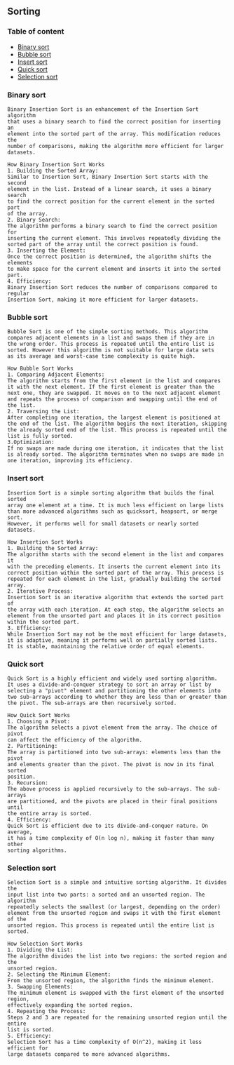 ## Sorting


### Table of content
* [Binary sort](#binary-sort)
* [Bubble sort](#bubble-sort)
* [Insert sort](#insert-sort)
* [Quick sort](#quick-sort)
* [Selection sort](#selection-sort)


### Binary sort
    Binary Insertion Sort is an enhancement of the Insertion Sort algorithm 
    that uses a binary search to find the correct position for inserting an 
    element into the sorted part of the array. This modification reduces the
    number of comparisons, making the algorithm more efficient for larger 
    datasets.

    How Binary Insertion Sort Works
    1. Building the Sorted Array:
    Similar to Insertion Sort, Binary Insertion Sort starts with the second 
    element in the list. Instead of a linear search, it uses a binary search 
    to find the correct position for the current element in the sorted part 
    of the array.
    2. Binary Search:
    The algorithm performs a binary search to find the correct position for 
    inserting the current element. This involves repeatedly dividing the 
    sorted part of the array until the correct position is found.
    3. Inserting the Element:
    Once the correct position is determined, the algorithm shifts the elements
    to make space for the current element and inserts it into the sorted part.
    4. Efficiency:
    Binary Insertion Sort reduces the number of comparisons compared to regular
    Insertion Sort, making it more efficient for larger datasets.

### Bubble sort
    Bubble Sort is one of the simple sorting methods. This algorithm
    compares adjacent elements in a list and swaps them if they are in
    the wrong order. This process is repeated until the entire list is 
    sorted. However this algorithm is not suitable for large data sets 
    as its average and worst-case time complexity is quite high.
    
    How Bubble Sort Works
    1. Comparing Adjacent Elements:
    The algorithm starts from the first element in the list and compares 
    it with the next element. If the first element is greater than the 
    next one, they are swapped. It moves on to the next adjacent element 
    and repeats the process of comparison and swapping until the end of 
    the list.
    2. Traversing the List:
    After completing one iteration, the largest element is positioned at 
    the end of the list. The algorithm begins the next iteration, skipping
    the already sorted end of the list. This process is repeated until the
    list is fully sorted.
    3.Optimization:
    If no swaps are made during one iteration, it indicates that the list 
    is already sorted. The algorithm terminates when no swaps are made in
    one iteration, improving its efficiency.

### Insert sort
    Insertion Sort is a simple sorting algorithm that builds the final sorted
    array one element at a time. It is much less efficient on large lists 
    than more advanced algorithms such as quicksort, heapsort, or merge sort.
    However, it performs well for small datasets or nearly sorted datasets.
    
    How Insertion Sort Works
    1. Building the Sorted Array:
    The algorithm starts with the second element in the list and compares it
    with the preceding elements. It inserts the current element into its 
    correct position within the sorted part of the array. This process is 
    repeated for each element in the list, gradually building the sorted array.
    2. Iterative Process:
    Insertion Sort is an iterative algorithm that extends the sorted part of 
    the array with each iteration. At each step, the algorithm selects an 
    element from the unsorted part and places it in its correct position 
    within the sorted part.
    3. Efficiency:
    While Insertion Sort may not be the most efficient for large datasets, 
    it is adaptive, meaning it performs well on partially sorted lists.
    It is stable, maintaining the relative order of equal elements.

### Quick sort
    Quick Sort is a highly efficient and widely used sorting algorithm. 
    It uses a divide-and-conquer strategy to sort an array or list by 
    selecting a "pivot" element and partitioning the other elements into
    two sub-arrays according to whether they are less than or greater than
    the pivot. The sub-arrays are then recursively sorted.

    How Quick Sort Works
    1. Choosing a Pivot:
    The algorithm selects a pivot element from the array. The choice of pivot
    can affect the efficiency of the algorithm.
    2. Partitioning:
    The array is partitioned into two sub-arrays: elements less than the pivot
    and elements greater than the pivot. The pivot is now in its final sorted 
    position.
    3. Recursion:
    The above process is applied recursively to the sub-arrays. The sub-arrays 
    are partitioned, and the pivots are placed in their final positions until 
    the entire array is sorted.
    4. Efficiency:
    Quick Sort is efficient due to its divide-and-conquer nature. On average, 
    it has a time complexity of O(n log n), making it faster than many other 
    sorting algorithms.

### Selection sort
    Selection Sort is a simple and intuitive sorting algorithm. It divides the
    input list into two parts: a sorted and an unsorted region. The algorithm 
    repeatedly selects the smallest (or largest, depending on the order) 
    element from the unsorted region and swaps it with the first element of the
    unsorted region. This process is repeated until the entire list is sorted.

    How Selection Sort Works
    1. Dividing the List:
    The algorithm divides the list into two regions: the sorted region and the 
    unsorted region.
    2. Selecting the Minimum Element:
    From the unsorted region, the algorithm finds the minimum element.
    3. Swapping Elements:
    The minimum element is swapped with the first element of the unsorted region,
    effectively expanding the sorted region.
    4. Repeating the Process:
    Steps 2 and 3 are repeated for the remaining unsorted region until the entire 
    list is sorted.
    5. Efficiency:
    Selection Sort has a time complexity of O(n^2), making it less efficient for 
    large datasets compared to more advanced algorithms.
